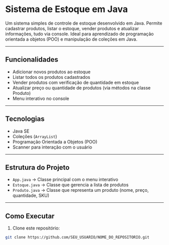 # Sistema de Estoque em Java

Um sistema simples de controle de estoque desenvolvido em Java. Permite cadastrar produtos, listar o estoque, vender produtos e atualizar informações, tudo via console. Ideal para aprendizado de programação orientada a objetos (POO) e manipulação de coleções em Java.

---

## Funcionalidades

- Adicionar novos produtos ao estoque  
- Listar todos os produtos cadastrados  
- Vender produtos com verificação de quantidade em estoque  
- Atualizar preço ou quantidade de produtos (via métodos na classe Produto)  
- Menu interativo no console  

---

## Tecnologias

- Java SE  
- Coleções (`ArrayList`)  
- Programação Orientada a Objetos (POO)  
- Scanner para interação com o usuário  

---

## Estrutura do Projeto

- `App.java` → Classe principal com o menu interativo  
- `Estoque.java` → Classe que gerencia a lista de produtos  
- `Produto.java` → Classe que representa um produto (nome, preço, quantidade, SKU)  

---

## Como Executar

1. Clone este repositório:
```bash
git clone https://github.com/SEU_USUARIO/NOME_DO_REPOSITORIO.git
